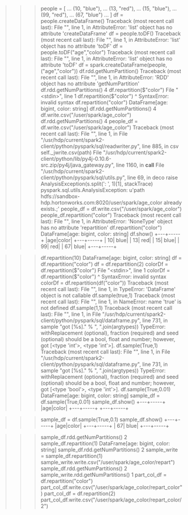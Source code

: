 >>> people = [
...   (10, "blue"),
...   (13, "red"),
...   (15, "blue"),
...   (99, "red"),
...   (67, "blue")
... ]
>>> df = people.createDataFrame()
Traceback (most recent call last):
  File "<stdin>", line 1, in <module>
AttributeError: 'list' object has no attribute 'createDataFrame'
>>> df = people.toDF()
Traceback (most recent call last):
  File "<stdin>", line 1, in <module>
AttributeError: 'list' object has no attribute 'toDF'
>>> df = people.toDF("age","color")
Traceback (most recent call last):
  File "<stdin>", line 1, in <module>
AttributeError: 'list' object has no attribute 'toDF'
>>> df = spark.createDataFrame(people,("age","color"))
>>> df.rdd.getNumPartition()
Traceback (most recent call last):
  File "<stdin>", line 1, in <module>
AttributeError: 'RDD' object has no attribute 'getNumPartition'
>>> df.rdd.getNumPartitions()
4
>>> df.repartition($"color")
  File "<stdin>", line 1
    df.repartition($"color")
                   ^
SyntaxError: invalid syntax
>>> df.repartition("color")
DataFrame[age: bigint, color: string]
>>> df.rdd.getNumPartitions()
4
>>> df.write.csv("/user/spark/age_color")
>>> df.rdd.getNumPartitions()
4
>>> people_df = df.write.csv("/user/spark/age_color")
Traceback (most recent call last):
  File "<stdin>", line 1, in <module>
  File "/usr/hdp/current/spark2-client/python/pyspark/sql/readwriter.py", line 885, in csv
    self._jwrite.csv(path)
  File "/usr/hdp/current/spark2-client/python/lib/py4j-0.10.6-src.zip/py4j/java_gateway.py", line 1160, in __call__
  File "/usr/hdp/current/spark2-client/python/pyspark/sql/utils.py", line 69, in deco
    raise AnalysisException(s.split(': ', 1)[1], stackTrace)
pyspark.sql.utils.AnalysisException: u'path hdfs://sandbox-hdp.hortonworks.com:8020/user/spark/age_color already exists.;'
>>> people_df = df.write.csv("/user/spark/age_color")
>>> people_df.repartition("color")
Traceback (most recent call last):
  File "<stdin>", line 1, in <module>
AttributeError: 'NoneType' object has no attribute 'repartition'
>>> df.repartition("color")
DataFrame[age: bigint, color: string]
>>> df.show()
+---+-----+
|age|color|
+---+-----+
| 10| blue|
| 13|  red|
| 15| blue|
| 99|  red|
| 67| blue|
+---+-----+

>>> df.repartition(10)
DataFrame[age: bigint, color: string]
>>> df = df.repartition("color")
>>> df = df.repartition(2)
>>> colorDf = df.repartition($"color")
  File "<stdin>", line 1
    colorDf = df.repartition($"color")
                             ^
SyntaxError: invalid syntax
>>> colorDf = df.repartition(df("color"))
Traceback (most recent call last):
  File "<stdin>", line 1, in <module>
TypeError: 'DataFrame' object is not callable
>>> df.sample(true,1)
Traceback (most recent call last):
  File "<stdin>", line 1, in <module>
NameError: name 'true' is not defined
>>> df.sample(1,1)
Traceback (most recent call last):
  File "<stdin>", line 1, in <module>
  File "/usr/hdp/current/spark2-client/python/pyspark/sql/dataframe.py", line 731, in sample
    "got [%s]." % ", ".join(argtypes))
TypeError: withReplacement (optional), fraction (required) and seed (optional) should be a bool, float and number; however, got [<type 'int'>, <type 'int'>].
>>> df.sample(True,1)
Traceback (most recent call last):
  File "<stdin>", line 1, in <module>
  File "/usr/hdp/current/spark2-client/python/pyspark/sql/dataframe.py", line 731, in sample
    "got [%s]." % ", ".join(argtypes))
TypeError: withReplacement (optional), fraction (required) and seed (optional) should be a bool, float and number; however, got [<type 'bool'>, <type 'int'>].
>>> df.sample(True,0.01)
DataFrame[age: bigint, color: string]
>>> sample_df = df.sample(True,0.01)
>>> sample_df.show()
+---+-----+
|age|color|
+---+-----+
+---+-----+

>>> sample_df = df.sample(True,0.1)
>>> sample_df.show()
+---+-----+
|age|color|
+---+-----+
| 67| blue|
+---+-----+

>>> sample_df.rdd.getNumPartitions()
2
>>> sample_df.repartition(1)
DataFrame[age: bigint, color: string]
>>> sample_df.rdd.getNumPartitions()
2
>>> sample_write = sample_df.repartition(1)
>>> sample_write.write.csv("/user/spark/age_color/repart")
>>> sample_df.rdd.getNumPartitions()
2
>>> sample_write.rdd.getNumPartitions()
1
>>> part_col_df = df.repartition("color")
>>> part_col_df.write.csv("/user/spark/age_color/repart_color")
>>> part_col_df = df.repartition(2)
>>> part_col_df.write.csv("/user/spark/age_color/repart_color/2")
>>>
